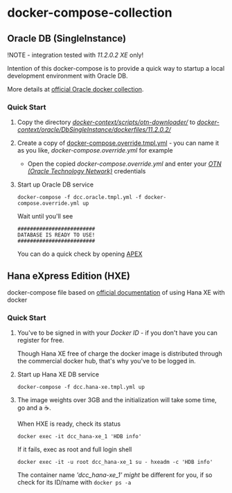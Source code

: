 # docker-compose-collection

## Oracle DB (SingleInstance)
!NOTE - integration tested with _*11.2.0.2 XE*_ only!

Intention of this docker-compose is to provide a quick way to startup a local development environment with Oracle DB.

More details at [official Oracle docker collection](https://github.com/oracle/docker-images/tree/master/OracleDatabase/SingleInstance).

### Quick Start
1. Copy the directory _[docker-context/scripts/otn-downloader/](docker-context/scripts/otn-downloader)_ to _[docker-context/oracle/DbSingleInstance/dockerfiles/11.2.0.2/](docker-context/oracle/DbSingleInstance/dockerfiles/11.2.0.2)_
2. Create a copy of [docker-compose.override.tmpl.yml](docker-compose.override.tmpl.yml) - you can name it as you like, _*docker-compose.override.yml*_ for example
    * Open the copied _*docker-compose.override.yml*_ and enter your _*[OTN (Oracle Technology Network)](https://www.oracle.com/technetwork/index.html)*_ credentials
3. Start up Oracle DB service
    ```
    docker-compose -f dcc.oracle.tmpl.yml -f docker-compose.override.yml up
    ```
    Wait until you'll see

    ```
    #########################
    DATABASE IS READY TO USE!
    #########################
	```
	You can do a quick check by opening [APEX](http://localhost:8080/apex/)

## Hana eXpress Edition (HXE)

docker-compose file based on [official documentation](https://www.sap.com/developer/tutorials/hxe-ua-install-using-docker.html) of using Hana XE with docker

### Quick Start
1. You've to be signed in with your _Docker ID_ - if you don't have you can register for free.

    Though Hana XE free of charge the docker image is distributed through the commercial docker hub, that's why you've to be logged in.
2. Start up Hana XE DB service
    ```
    docker-compose -f dcc.hana-xe.tmpl.yml up
    ```
3. The image weights over 3GB and the initialization will take some time, go and a :coffee:.

    When HXE is ready, check its status
    ```
    docker exec -it dcc_hana-xe_1 'HDB info'
    ```
    If it fails, exec as root and full login shell
    ```
    docker exec -it -u root dcc_hana-xe_1 su - hxeadm -c 'HDB info'
    ```
    The container name _'dcc_hana-xe_1' might_ be different for you, if so check for its ID/name with `docker ps -a`